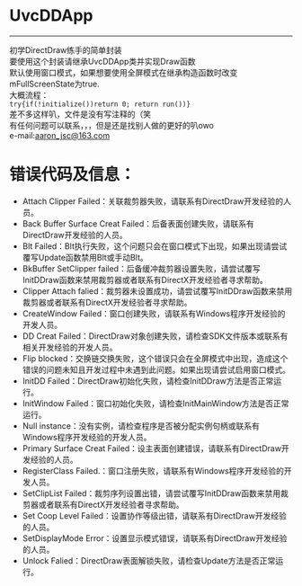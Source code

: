 # UvcDDApp
---
初学DirectDraw练手的简单封装  
要使用这个封装请继承UvcDDApp类并实现Draw函数  
默认使用窗口模式，如果想要使用全屏模式在继承构造函数时改变mFullScreenState为true.  
大概流程：  
`try{if(!initialize())return 0; return run())}`  
差不多这样叭，文件是没有写注释的（笑  
有任何问题可以联系，，，但是还是找别人做的更好的叭owo  
e-mail:aaron_jsc@163.com  

# 错误代码及信息：  
- Attach Clipper Failed：关联裁剪器失败，请联系有DirectDraw开发经验的人员。  
- Back Buffer Surface Creat Failed：后备表面创建失败，请联系有DirectDraw开发经验的人员。  
- Blt Failed：Blt执行失败，这个问题只会在窗口模式下出现，如果出现请尝试覆写Update函数禁用Blt或手动Blt。  
- BkBuffer SetClipper failed：后备缓冲裁剪器设置失败，请尝试覆写InitDDraw函数来禁用裁剪器或者联系有DirectX开发经验者寻求帮助。  
- Clipper Attach falied：裁剪器未设置成功，请尝试覆写InitDDraw函数来禁用裁剪器或者联系有DirectX开发经验者寻求帮助。  
- CreateWindow Failed：窗口创建失败，请联系有Windows程序开发经验的开发人员。  
- DD Creat Failed：DirectDraw对象创建失败，请检查SDK文件版本或联系有相关开发经验的开发人员。  
- Flip blocked：交换链交换失败，这个错误只会在全屏模式中出现，造成这个错误的问题未知且开发过程中未遇到此问题。如果出现请尝试启用窗口模式。  
- InitDD Failed：DirectDraw初始化失败，请检查InitDDraw方法是否正常运行。  
- InitWindow Failed：窗口初始化失败，请检查InitMainWindow方法是否正常运行。  
- Null instance：没有实例，请检查程序是否被分配实例句柄或联系有Windows程序开发经验的开发人员。  
- Primary Surface Creat Failed：设主表面创建错误，请联系有DirectDraw开发经验的人员。  
- RegisterClass Failed.：窗口注册失败，请联系有Windows程序开发经验的开发人员。  
- SetClipList Failed：裁剪序列设置出错，请尝试覆写InitDDraw函数来禁用裁剪器或者联系有DirectX开发经验者寻求帮助。  
- Set Coop Level Failed：设置协作等级出错，请联系有DirectDraw开发经验的人员。  
- SetDisplayMode Error：设置显示模式错误，请联系有DirectDraw开发经验的人员。  
- Unlock Falied：DirectDraw表面解锁失败，请检查Update方法是否正常运行。  

